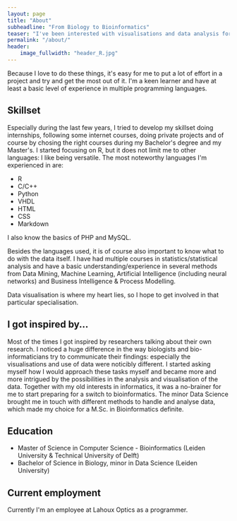 ```yaml
---
layout: page
title: "About"
subheadline: "From Biology to Bioinformatics"
teaser: "I've been interested with visualisations and data analysis for years. Now that I've finished my B.Sc. Biology, I chose the path to being a bioinformatician!"
permalink: "/about/"
header:
    image_fullwidth: "header_R.jpg"
---
```

Because I love to do these things, it's easy for me to put a lot of effort in a project and try and get the most out of it. I'm a keen learner and have at least a basic level of experience in multiple programming languages.

## Skillset

Especially during the last few years, I tried to develop my skillset doing internships, following some internet courses, doing private projects and of course by chosing the right courses during my Bachelor's degree and my Master's. I started focusing on R, but it does not limit me to other languages: I like being versatile.
The most noteworthy languages I'm experienced in are:
- R
- C/C++
- Python
- VHDL
- HTML
- CSS
- Markdown

I also know the basics of PHP and MySQL.

Besides the languages used, it is of course also important to know what to do with the data itself. I have had multiple courses in statistics/statistical analysis and have a basic understanding/experience in several methods from Data Mining, Machine Learning, Artificial Intelligence (including neural networks) and Business Intelligence & Process Modelling.

Data visualisation is where my heart lies, so I hope to get involved in that particular specialisation.

## I got inspired by...

Most of the times I got inspired by researchers talking about their own research. I noticed a huge difference in the way biologists and bio-informaticians try to communicate their findings: especially the visualisations and use of data were noticibly different. I started asking myself how I would approach these tasks myself and became more and more intrigued by the possibilities in the analysis and visualisation of the data. Together with my old interests in informatics, it was a no-brainer for me to start preparing for a switch to bioinformatics. The minor Data Science brought me in touch with different methods to handle and analyse data, which made my choice for a M.Sc. in Bioinformatics definite.

## Education

- Master of Science in Computer Science - Bioinformatics (Leiden University & Technical University of Delft)
- Bachelor of Science in Biology, minor in Data Science (Leiden University)

## Current employment

Currently I'm an employee at Lahoux Optics as a programmer.